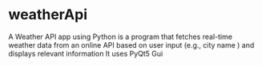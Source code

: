 # weatherApi
A Weather API app using Python is a program that fetches real-time weather data from an online API based on user input (e.g., city name ) and displays relevant information
It uses PyQt5 Gui
